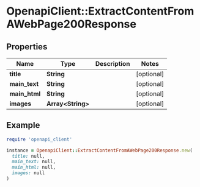 # OpenapiClient::ExtractContentFromAWebPage200Response

## Properties

| Name | Type | Description | Notes |
| ---- | ---- | ----------- | ----- |
| **title** | **String** |  | [optional] |
| **main_text** | **String** |  | [optional] |
| **main_html** | **String** |  | [optional] |
| **images** | **Array&lt;String&gt;** |  | [optional] |

## Example

```ruby
require 'openapi_client'

instance = OpenapiClient::ExtractContentFromAWebPage200Response.new(
  title: null,
  main_text: null,
  main_html: null,
  images: null
)
```

